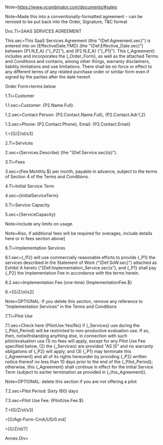 Note=https://www.ycombinator.com/documents/#sales

Note=Made this into a conventionally-formatted agreement - can be remixed to be put back into the Order, Signature, T&C format

Doc.Ti=SAAS SERVICES AGREEMENT


This.sec=This SaaS Services Agreement (this "{Def.Agreement.sec}") is entered into on {EffectiveDate.YMD} (the "{Def.Effective_Date.sec}") between {P1.N,E,A} ("{_P2}"), and {P2.N,E,A} ("{_P1}").  This {_Agreement} includes and incorporates the {_Order_Form}, as well as the attached Terms and Conditions and contains, among other things, warranty disclaimers, liability limitations and use limitations.  There shall be no force or effect to any different terms of any related purchase order or similar form even if signed by the parties after the date hereof.

Order Form=terms below

1.Ti=Customer

1.1.sec=Customer: {P2.Name.Full}

1.2.sec=Contact Person: {P2.Contact.Name.Full}, {P2.Contact.Adr.1,2}

1.3.sec=Phone: {P2.Contact.Phone}, Email:  {P2.Contact.Email}

1.=[G/Z/ol/s3]

2.Ti=Services

2.sec={Services.Describe} (the "{Def.Service.sec}(s)").

3.Ti=Fees

3.sec={Fee.Monthly.$} per month, payable in advance, subject to the terms of Section 4 of the Terms and Conditions.

4.Ti=Initial Service Term

4.sec={InitialServiceTerm}

5.Ti=Service Capacity

5.sec={ServiceCapacity}

Note=include any limits on usage.

Note=Also, if additional fees will be required for overages, include details here or in fees section above]

6.Ti=Implementation Services

6.1.sec={_P2} will use commercially reasonable efforts to provide {_P1} the services described in the Statement of Work ("{Def.SoW.sec}") attached as Exhibit A hereto ("{Def.Implementation_Service.sec}s"), and {_P1} shall pay {_P2} the Implementation Fee in accordance with the terms herein.

6.2.sec=Implementation Fee (one-time) {ImplementationFee.$}

6.=[G/Z/ol/s2]

Note=OPTIONAL: If you delete this section, remove any reference to "Implementation Services" in the Terms and Conditions

7.Ti=Pilot Use

7.1.sec=Check here {PilotUse.Yes/No} if {_Services} use during the {_Pilot_Period} will be restricted to non-productive evaluation use.  If so, then, notwithstanding anything else, in connection with such pilot/evaluation use (1) no fees will apply, except for any Pilot Use Fee specified below, (2) the {_Services} are provided "AS IS" and no warranty obligations of {_P2} will apply, and (3) {_P1} may terminate this {_Agreement} and all of its rights hereunder by providing {_P2} written notice thereof no less than 10 days prior to the end of the {_Pilot_Period}; otherwise, this {_Agreement} shall continue in effect for the Initial Service Term (subject to earlier termination as provided in {_this_Agreement}).  

Note=OPTIONAL:  delete this section if you are not offering a pilot

7.2.sec=Pilot Period:  Sixty (60) days

7.3.sec=Pilot Use Fee: {PilotUse.Fee.$}

7.=[G/Z/ol/s3]

=[G/Agt-Form-CmA/US/0.md]

=[G/Z/ol/7]

Annex.Div=</i>